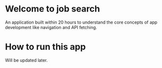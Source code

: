 # Welcome to job search
An application built within 20 hours to understand the core concepts of app development like navigation and API fetching.

# How to run this app
Will be updated later.